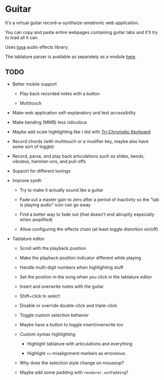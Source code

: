 
Guitar
======

It's a virtual guitar record-a-synthsize-amatronic web application.

You can copy and paste entire webpages containing guitar tabs and it'll try to load all it can.

Uses [tuna][] audio effects library.

The tablature parser is available as separately as a module [here][tablature-parser].


## TODO

* Better mobile support

    - Play back recorded notes with a button
    
    - Multitouch

* Make web application self-explanatory and test accessibility

* Make bending (MMB) less ridiculous

* Maybe add scale highlighting like I did with [Tri-Chromatic Keyboard][]

* Record chords
  (with multitouch or a modifier key, maybe also have some sort of toggle)

* Record, parse, and play back articulations
  such as slides, bends, vibratos, hammer-ons, and pull-offs

* Support for different tunings

* Improve synth

    - Try to make it actually sound like a guitar
    
    - Fade out a master gain to zero after a period of inactivity
      so the "tab is playing audio" icon can go away

    - Find a better way to fade out
      (that doesn't end abruptly especially when amplified)

    - Allow configuring the effects chain
      (at least toggle distortion on/off)

* Tablature editor
    
    - Scroll with the playback position
    
    - Make the playback position indicator different while playing
    
    - Handle multi-digit numbers when highlighting stuff
    
    - Set the position in the song when you click in the tablature editor
    
    - Insert and overwrite notes with the guitar
    
    - Shift+click to select
    
    - Disable or override double-click and triple-click
    
    - Toggle custom selection behavior
    
    - Maybe have a button to toggle insert/overwrite too
    
    - Custom syntax highlighting
        
        + Highlight tablature with articulations and everything
        
        + Highlight `<<` misalignment markers as erroneous
    
    - Why does the selection style change on mouseup?
    
    - Maybe add some padding with `renderer.setPadding`?


[tuna]: https://github.com/Dinahmoe/tuna
[tablature-parser]: https://github.com/1j01/tablature-parser
[Tri-Chromatic Keyboard]: https://github.com/1j01/tri-chromatic-keyboard
